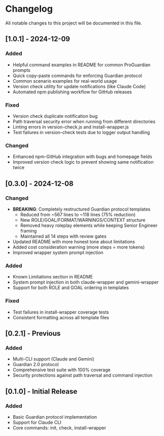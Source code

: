 # Changelog

All notable changes to this project will be documented in this file.

## [1.0.1] - 2024-12-09

### Added

- Helpful command examples in README for common ProGuardian prompts
- Quick copy-paste commands for enforcing Guardian protocol
- Common scenario examples for real-world usage
- Version check utility for update notifications (like Claude Code)
- Automated npm publishing workflow for GitHub releases

### Fixed

- Version check duplicate notification bug
- Path traversal security error when running from different directories
- Linting errors in version-check.js and install-wrapper.js
- Test failures in version-check tests due to logger output handling

### Changed

- Enhanced npm-GitHub integration with bugs and homepage fields
- Improved version check logic to prevent showing same notification twice

## [0.3.0] - 2024-12-08

### Changed

- **BREAKING**: Completely restructured Guardian protocol templates
  - Reduced from ~567 lines to ~118 lines (75% reduction)
  - New ROLE/GOAL/FORMAT/WARNINGS/CONTEXT structure
  - Removed heavy roleplay elements while keeping Senior Engineer framing
  - Maintained all 14 steps with review gates
- Updated README with more honest tone about limitations
- Added cost consideration warning (more steps = more tokens)
- Improved wrapper system prompt injection

### Added

- Known Limitations section in README
- System prompt injection in both claude-wrapper and gemini-wrapper
- Support for both ROLE and GOAL ordering in templates

### Fixed

- Test failures in install-wrapper coverage tests
- Consistent formatting across all template files

## [0.2.1] - Previous

### Added

- Multi-CLI support (Claude and Gemini)
- Guardian 2.0 protocol
- Comprehensive test suite with 100% coverage
- Security protections against path traversal and command injection

## [0.1.0] - Initial Release

### Added

- Basic Guardian protocol implementation
- Support for Claude CLI
- Core commands: init, check, install-wrapper
